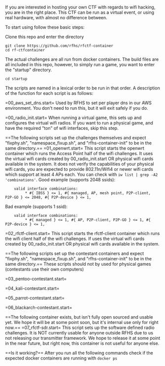 If you are interested in hosting your own CTF with regards to wifi hacking, you are in the right place.
This CTF can be run as a virtual event, or using real hardware, with almost no difference between.

To start using follow these basic steps:

Clone this repo and enter the directory
```
git clone https://github.com/rfhs/rfctf-container
cd rf-ctfcontainer
```

The actual challenges are all run from docker containers.  The build files are all included in this repo, however, to simply run a game, you want to enter the "startup" directory.
```
cd startup
```

The scripts are named in a lexical order to be run in that order.  A description of the function for each script is as follows:

=00_aws_set_dns.start=
Used by RFHS to set per player dns in our AWS environment.  You don't need to run this, but it will exit safely if you do.

=00_radio_init.start=
When running a virtual game, this sets up and configures the virtual wifi radios.  If you want to run a physical game, and have the required "ton" of wifi interfaces, skip this step.

==The following scripts set up the challenges themselves and expect "fixphy.sh", "namespace_fixup.sh", and "rfhs-container-init" to be in the same directory.==
=01_openwrt.start=
This script starts the openwrt container which runs the Access Point half of the wifi challenges.  It uses the virtual wifi cards created by 00_radio_init.start OR physical wifi cards available in the system.
It does not verify the capabilities of your physical wifi cards, you are expected to provide 802.11n/Wifi4 or newer wifi cards which support at least 4 APs each.  You can check with `iw list | grep -A2 'combinations'`.
Good example (supports 2048 ssids):
```
	valid interface combinations:
		 * #{ IBSS } <= 1, #{ managed, AP, mesh point, P2P-client, P2P-GO } <= 2048, #{ P2P-device } <= 1,
```
Bad example (supports 1 ssid):
```
	valid interface combinations:
		 * #{ managed } <= 1, #{ AP, P2P-client, P2P-GO } <= 1, #{ P2P-device } <= 1,
```

=02_rfctf-client.start=
This script starts the rfctf-client container which runs the wifi client half of the wifi challenges.  If uses the virtual wifi cards created by 00_radio_init.start OR physical wifi cards available in the system.

==The following scripts set up the contestant containers and expect "fixphy.sh", "namespace_fixup.sh", and "rfhs-container-init" to be in the same directory.==
These scripts should not by used for physical games (contestants use their own computers)

=03_pentoo-contestant.start=

=04_kali-contestant.start=

=05_parrot-contestant.start=

=06_blackarch-contestant.start=

==The following container exists, but isn't fully open sourced and usable yet.  We hope it will be at some point soon, but it's internal use only for right now.==
=07_rfctf-sdr.start=
This script sets up the software defined radio challenges.  It is NOT currently usable for anyone outside RFHS due to us not releasing our transmitter framework.  We hope to release it at some point in the near future, but right now, this container is not useful for anyone else.

==Is it working?==
After you run all the following commands check if the expected docker containers are running with `docker ps`
